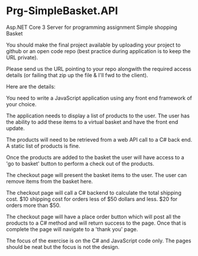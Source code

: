 # Prg-SimpleBasket.API
Asp.NET Core 3 Server for programming assignment Simple shopping Basket

You should make the final project available by uploading your project to github or an open code repo (best practice during application is to keep the URL private).

 

Please send us the URL pointing to your repo alongwith the required access details (or failing that zip up the file & I'll fwd to the client).

 

Here are the details: 

>>>>>>>>>>>>>>>>>>>>>>>>>>>>>>>>>>>>>>>>>>>>>>>>>>>>>>>>>>>>>>>>>>>>>>>>>>>>>>>>>>>>>>>>>>>>>>>>>>>> 

 

You need to write a JavaScript application using any front end framework of your choice.

 

The application needs to display a list of products to the user. The user has the ability to add these items to a virtual basket and have the front end update.

 

The products will need to be retrieved from a web API call to a C# back end. A static list of products is fine.

 

Once the products are added to the basket the user will have access to a 'go to basket' button to perform a check out of the products.

 

The checkout page will present the basket items to the user. The user can remove items from the basket here.

 

The checkout page will call a C# backend to calculate the total shipping cost. $10 shipping cost for orders less of $50 dollars and less. $20 for orders more than $50.

 

The checkout page will have a place order button which will post all the products to a C# method and will return success to the page. Once that is complete the page will navigate to a 'thank you' page.

 

The focus of the exercise is on the  C# and JavaScript code only. The pages should be neat but the focus is not the design.

 
